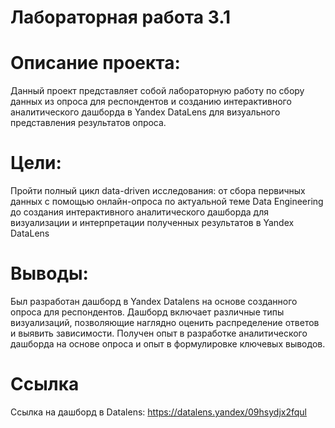 # Лабораторная работа 3.1
# Описание проекта:
Данный проект представляет собой лабораторную работу по сбору данных из опроса для респондентов и созданию интерактивного аналитического
дашборда в Yandex DataLens для визуального представления результатов опроса.

# Цели:
Пройти полный цикл data-driven исследования: от сбора первичных
данных с помощью онлайн-опроса по актуальной теме Data Engineering до создания
интерактивного аналитического дашборда для визуализации и интерпретации
полученных результатов в Yandex DataLens

# Выводы:
Был разработан дашборд в Yandex Datalens на основе созданного опроса для респондентов. Дашборд включает различные типы визуализаций, позволяющие наглядно оценить распределение ответов и выявить зависимости. Получен опыт в разработке аналитического дашборда на основе опроса и опыт в формулировке ключевых выводов.

# Ссылка
Ссылка на дашборд в Datalens:
https://datalens.yandex/09hsydjx2fqul
